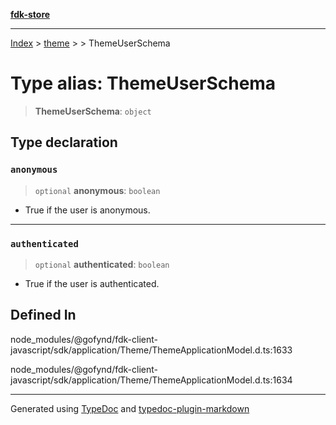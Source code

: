 [**fdk-store**](../../../README.md)
***

[Index](../../../API.md) > [theme](../../README.md) > [<internal>](../README.md) > ThemeUserSchema

# Type alias: ThemeUserSchema

> **ThemeUserSchema**: `object`

## Type declaration

### `anonymous`

> `optional` **anonymous**: `boolean`

- True if the user is anonymous.

***

### `authenticated`

> `optional` **authenticated**: `boolean`

- True if the user is authenticated.

## Defined In

node\_modules/@gofynd/fdk-client-javascript/sdk/application/Theme/ThemeApplicationModel.d.ts:1633

node\_modules/@gofynd/fdk-client-javascript/sdk/application/Theme/ThemeApplicationModel.d.ts:1634

***
Generated using [TypeDoc](https://typedoc.org/) and [typedoc-plugin-markdown](https://www.npmjs.com/package/typedoc-plugin-markdown)
